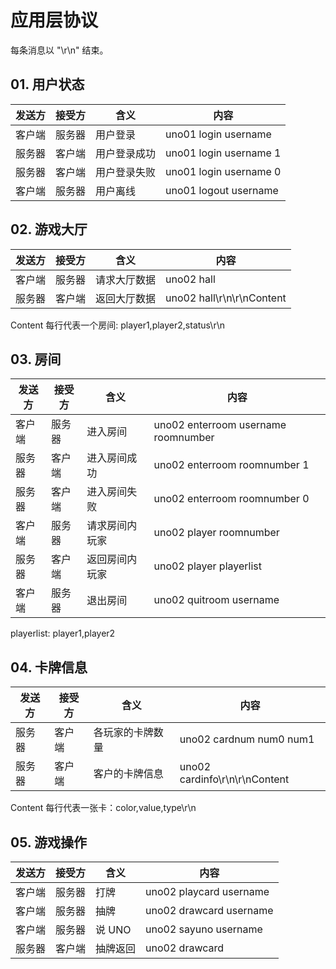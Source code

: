 # 应用层协议

每条消息以 "\r\n" 结束。

## 01. 用户状态

|发送方|接受方|含义|内容|
|---|---|---|---|
|客户端|服务器|用户登录   |uno01 login username|
|服务器|客户端|用户登录成功|uno01 login username 1|
|服务器|客户端|用户登录失败|uno01 login username 0|
|客户端|服务器|用户离线   |uno01 logout username|

## 02. 游戏大厅
|发送方|接受方|含义|内容|
|---|---|---|---|
|客户端|服务器|请求大厅数据|uno02 hall|
|服务器|客户端|返回大厅数据|uno02 hall\r\n\r\nContent|

Content 每行代表一个房间: player1,player2,status\r\n

## 03. 房间

|发送方|接受方|含义|内容|
|---|---|---|---|
|客户端|服务器|进入房间|uno02 enterroom username roomnumber|
|服务器|客户端|进入房间成功|uno02 enterroom roomnumber 1|
|服务器|客户端|进入房间失败|uno02 enterroom roomnumber 0|
|客户端|服务器|请求房间内玩家|uno02 player roomnumber|
|服务器|客户端|返回房间内玩家|uno02 player playerlist|
|客户端|服务器|退出房间|uno02 quitroom username|

playerlist: player1,player2

## 04. 卡牌信息

|发送方|接受方|含义|内容|
|---|---|---|---|
|服务器|客户端|各玩家的卡牌数量|uno02 cardnum num0 num1|
|服务器|客户端|客户的卡牌信息|uno02 cardinfo\r\n\r\nContent|

Content 每行代表一张卡：color,value,type\r\n

## 05. 游戏操作

|发送方|接受方|含义|内容|
|---|---|---|---|
|客户端|服务器|打牌|uno02 playcard username|
|客户端|服务器|抽牌|uno02 drawcard username|
|客户端|服务器|说 UNO|uno02 sayuno username|
|服务器|客户端|抽牌返回|uno02 drawcard|